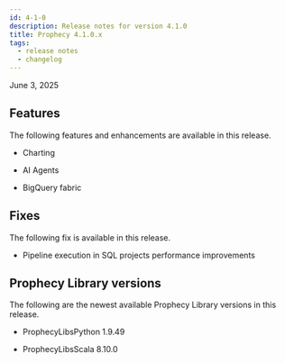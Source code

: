 ```yaml
---
id: 4-1-0
description: Release notes for version 4.1.0
title: Prophecy 4.1.0.x
tags:
  - release notes
  - changelog
---
```


June 3, 2025

## Features

The following features and enhancements are available in this release.

- Charting

- AI Agents

- BigQuery fabric

## Fixes

The following fix is available in this release.

- Pipeline execution in SQL projects performance improvements

## Prophecy Library versions

The following are the newest available Prophecy Library versions in this release.

- ProphecyLibsPython 1.9.49

- ProphecyLibsScala 8.10.0
